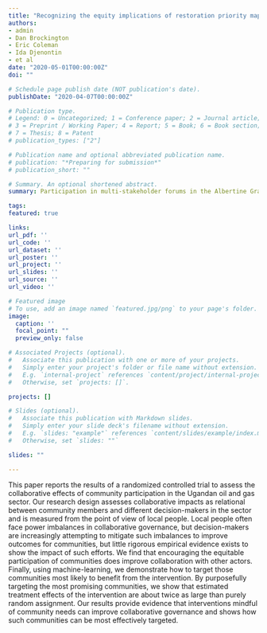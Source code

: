 ```yaml
---
title: "Recognizing the equity implications of restoration priority maps"
authors:
- admin
- Dan Brockington
- Eric Coleman
- Ida Djenontin
- et al
date: "2020-05-01T00:00:00Z"
doi: ""

# Schedule page publish date (NOT publication's date).
publishDate: "2020-04-07T00:00:00Z"

# Publication type.
# Legend: 0 = Uncategorized; 1 = Conference paper; 2 = Journal article;
# 3 = Preprint / Working Paper; 4 = Report; 5 = Book; 6 = Book section;
# 7 = Thesis; 8 = Patent
# publication_types: ["2"]

# Publication name and optional abbreviated publication name.
# publication: "*Preparing for submission*"
# publication_short: ""

# Summary. An optional shortened abstract.
summary: Participation in multi-stakeholder forums in the Albertine Graben increased community collaborations with various actors, and strategic targeting of such forums could substantially increase their impacts.

tags:
featured: true

links:
url_pdf: ''
url_code: ''
url_dataset: ''
url_poster: ''
url_project: ''
url_slides: ''
url_source: ''
url_video: ''

# Featured image
# To use, add an image named `featured.jpg/png` to your page's folder. 
image:
  caption: ''
  focal_point: ""
  preview_only: false

# Associated Projects (optional).
#   Associate this publication with one or more of your projects.
#   Simply enter your project's folder or file name without extension.
#   E.g. `internal-project` references `content/project/internal-project/index.md`.
#   Otherwise, set `projects: []`.

projects: []

# Slides (optional).
#   Associate this publication with Markdown slides.
#   Simply enter your slide deck's filename without extension.
#   E.g. `slides: "example"` references `content/slides/example/index.md`.
#   Otherwise, set `slides: ""`

slides: ""

---
```


This paper reports the results of a randomized controlled trial to assess the collaborative effects of community participation in the Ugandan oil and gas sector. Our research design assesses collaborative impacts as relational between community members and different decision-makers in the sector and is measured from the point of view of local people. Local people often face power imbalances in collaborative governance, but decision-makers are increasingly attempting to mitigate such imbalances to improve outcomes for communities, but little rigorous empirical evidence exists to show the impact of such efforts. We find that encouraging the equitable participation of communities does improve collaboration with other actors. Finally, using machine-learning, we demonstrate how to target those communities most likely to benefit from the intervention. By purposefully targeting the most promising communities, we show that estimated treatment effects of the intervention are about twice as large than purely random assignment. Our results provide evidence that interventions mindful of community needs can improve collaborative governance and shows how such communities can be most effectively targeted.
